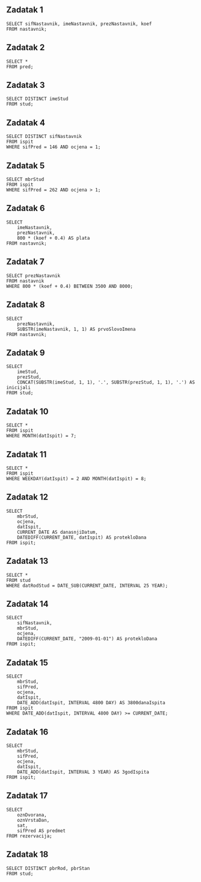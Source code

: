 ## Zadatak 1
```
SELECT sifNastavnik, imeNastavnik, prezNastavnik, koef 
FROM nastavnik;
```

## Zadatak 2
```
SELECT * 
FROM pred;
```

## Zadatak 3
```
SELECT DISTINCT imeStud 
FROM stud;
```

## Zadatak 4
```
SELECT DISTINCT sifNastavnik 
FROM ispit 
WHERE sifPred = 146 AND ocjena = 1;
```

## Zadatak 5
```
SELECT mbrStud 
FROM ispit 
WHERE sifPred = 262 AND ocjena > 1;
```

## Zadatak 6
```
SELECT 
    imeNastavnik, 
    prezNastavnik, 
    800 * (koef + 0.4) AS plata 
FROM nastavnik;
```

## Zadatak 7
```
SELECT prezNastavnik 
FROM nastavnik 
WHERE 800 * (koef + 0.4) BETWEEN 3500 AND 8000;
```

## Zadatak 8
```
SELECT 
    prezNastavnik, 
    SUBSTR(imeNastavnik, 1, 1) AS prvoSlovoImena 
FROM nastavnik;
```

## Zadatak 9
```
SELECT 
    imeStud, 
    prezStud, 
    CONCAT(SUBSTR(imeStud, 1, 1), '.', SUBSTR(prezStud, 1, 1), '.') AS inicijali 
FROM stud;
```

## Zadatak 10
```
SELECT * 
FROM ispit 
WHERE MONTH(datIspit) = 7;
```

## Zadatak 11
```
SELECT * 
FROM ispit 
WHERE WEEKDAY(datIspit) = 2 AND MONTH(datIspit) = 8;
```

## Zadatak 12
```
SELECT 
    mbrStud, 
    ocjena, 
    datIspit, 
    CURRENT_DATE AS danasnjiDatum, 
    DATEDIFF(CURRENT_DATE, datIspit) AS protekloDana 
FROM ispit;
```

## Zadatak 13
```
SELECT * 
FROM stud 
WHERE datRodStud = DATE_SUB(CURRENT_DATE, INTERVAL 25 YEAR);
```

## Zadatak 14
```
SELECT 
    sifNastavnik, 
    mbrStud, 
    ocjena, 
    DATEDIFF(CURRENT_DATE, "2009-01-01") AS protekloDana 
FROM ispit;
```

## Zadatak 15
```
SELECT 
    mbrStud, 
    sifPred, 
    ocjena, 
    datIspit, 
    DATE_ADD(datIspit, INTERVAL 4800 DAY) AS 3800danaIspita 
FROM ispit 
WHERE DATE_ADD(datIspit, INTERVAL 4800 DAY) >= CURRENT_DATE;
```

## Zadatak 16
```
SELECT 
    mbrStud, 
    sifPred, 
    ocjena, 
    datIspit, 
    DATE_ADD(datIspit, INTERVAL 3 YEAR) AS 3godIspita 
FROM ispit;
```

## Zadatak 17
```
SELECT 
    oznDvorana, 
    oznVrstaDan, 
    sat, 
    sifPred AS predmet 
FROM rezervacija;
```

## Zadatak 18
```
SELECT DISTINCT pbrRod, pbrStan 
FROM stud;
```
